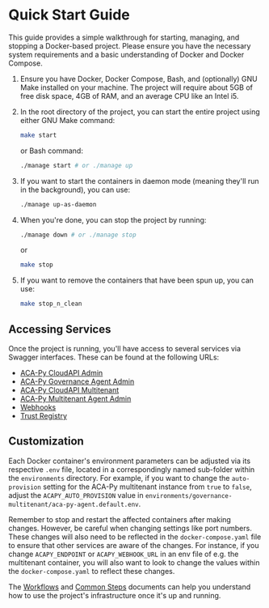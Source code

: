 # Quick Start Guide

This guide provides a simple walkthrough for starting, managing, and stopping a Docker-based project. Please ensure you have the necessary system requirements and a basic understanding of Docker and Docker Compose.

1. Ensure you have Docker, Docker Compose, Bash, and (optionally) GNU Make installed on your machine. The project will require about 5GB of free disk space, 4GB of RAM, and an average CPU like an Intel i5.

2. In the root directory of the project, you can start the entire project using either GNU Make command:

   ```bash
   make start
   ```

   or Bash command:

   ```bash
   ./manage start # or ./manage up
   ```

3. If you want to start the containers in daemon mode (meaning they'll run in the background), you can use:

   ```bash
   ./manage up-as-daemon
   ```

4. When you're done, you can stop the project by running:

   ```bash
   ./manage down # or ./manage stop
   ```

   or

   ```bash
   make stop
   ```

5. If you want to remove the containers that have been spun up, you can use:

   ```bash
   make stop_n_clean
   ```

## Accessing Services

Once the project is running, you'll have access to several services via Swagger interfaces. These can be found at the following URLs:

- [ACA-Py CloudAPI Admin](http://localhost:8100/docs)
- [ACA-Py Governance Agent Admin](http://localhost:3021)
- [ACA-Py CloudAPI Multitenant](http://localhost:8100/docs)
- [ACA-Py Multitenant Agent Admin](http://localhost:4021)
- [Webhooks](http://localhost:3010/docs)
- [Trust Registry](http://localhost:8001/docs)

## Customization

Each Docker container's environment parameters can be adjusted via its respective `.env` file, located in a correspondingly named sub-folder within the `environments` directory. For example, if you want to change the `auto-provision` setting for the ACA-Py multitenant instance from `true` to `false`, adjust the `ACAPY_AUTO_PROVISION` value in `environments/governance-multitenant/aca-py-agent.default.env`.

Remember to stop and restart the affected containers after making changes. However, be careful when changing settings like port numbers. These changes will also need to be reflected in the `docker-compose.yaml` file to ensure that other services are aware of the changes. For instance, if you change `ACAPY_ENDPOINT` or `ACAPY_WEBHOOK_URL` in an env file of e.g. the multitenant container, you will also want to look to change the values within the `docker-compose.yaml` to reflect these changes.

The [Workflows](Workflows%20Overview.md) and [Common Steps](Common%20Steps.md) documents can help you understand how to use the project's infrastructure once it's up and running.
